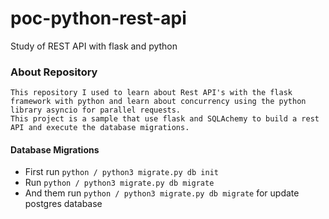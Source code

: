 # poc-python-rest-api
Study  of REST API with flask and python

### About Repository
```text
This repository I used to learn about Rest API's with the flask framework with python and learn about concurrency using the python library asyncio for parallel requests.
This project is a sample that use flask and SQLAchemy to build a rest API and execute the database migrations.
```

#### Database Migrations

- First run ```python / python3 migrate.py db init```  
- Run ```python / python3 migrate.py db migrate```
- And them run ```python / python3 migrate.py db migrate``` for update postgres database
